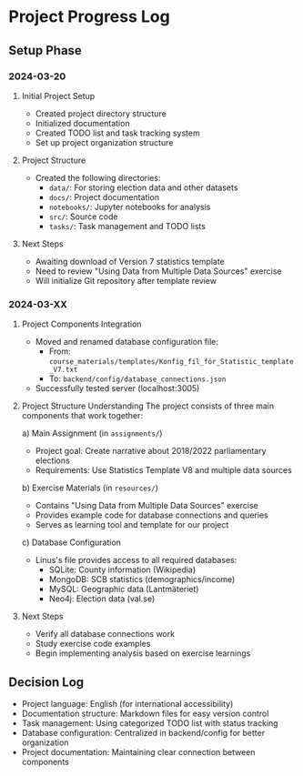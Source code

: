 # Project Progress Log

## Setup Phase

### 2024-03-20
1. Initial Project Setup
   - Created project directory structure
   - Initialized documentation
   - Created TODO list and task tracking system
   - Set up project organization structure

2. Project Structure
   - Created the following directories:
     - `data/`: For storing election data and other datasets
     - `docs/`: Project documentation
     - `notebooks/`: Jupyter notebooks for analysis
     - `src/`: Source code
     - `tasks/`: Task management and TODO lists

3. Next Steps
   - Awaiting download of Version 7 statistics template
   - Need to review "Using Data from Multiple Data Sources" exercise
   - Will initialize Git repository after template review

### 2024-03-XX
1. Project Components Integration
   - Moved and renamed database configuration file:
     - From: `course_materials/templates/Konfig_fil_för_Statistic_template_V7.txt`
     - To: `backend/config/database_connections.json`
   - Successfully tested server (localhost:3005)

2. Project Structure Understanding
   The project consists of three main components that work together:

   a) Main Assignment (in `assignments/`)
   - Project goal: Create narrative about 2018/2022 parliamentary elections
   - Requirements: Use Statistics Template V8 and multiple data sources

   b) Exercise Materials (in `resources/`)
   - Contains "Using Data from Multiple Data Sources" exercise
   - Provides example code for database connections and queries
   - Serves as learning tool and template for our project

   c) Database Configuration
   - Linus's file provides access to all required databases:
     - SQLite: County information (Wikipedia)
     - MongoDB: SCB statistics (demographics/income)
     - MySQL: Geographic data (Lantmäteriet)
     - Neo4j: Election data (val.se)

3. Next Steps
   - Verify all database connections work
   - Study exercise code examples
   - Begin implementing analysis based on exercise learnings

## Decision Log
- Project language: English (for international accessibility)
- Documentation structure: Markdown files for easy version control
- Task management: Using categorized TODO list with status tracking
- Database configuration: Centralized in backend/config for better organization
- Project documentation: Maintaining clear connection between components 